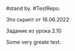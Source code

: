 #stand by.
#TestRepo.
<!DOCTYPE HTML>
<html>
<body>
    <p> Это скрипт от 16.06.2022</p>
    <script>
        'use strict';
        let simbol=prompt('Введите число:', '');
        if (simbol>0) {alert('1');}
            else if (simbol==0) {alert('0');}
                else {alert('-1');}
    </script>
    <p>Задание из урока 2.10</p>
    Some very greate text.
</body>
</html>